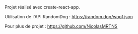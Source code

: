 Projet réalisé avec create-react-app.

Utilisation de l'API RandomDog : https://random.dog/woof.json

Pour plus de projet : https://github.com/NicolasMRTNS
